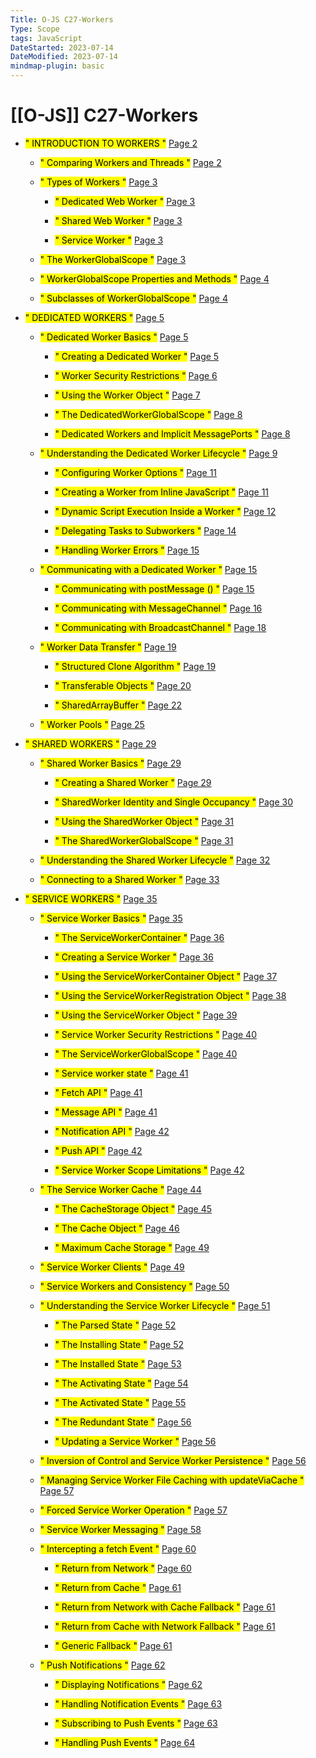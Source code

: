 ```yaml
---
Title: O-JS C27-Workers
Type: Scope
tags: JavaScript
DateStarted: 2023-07-14
DateModified: 2023-07-14
mindmap-plugin: basic
---
```

# [[O-JS]] C27-Workers
- <mark class="hltr-gray ">" INTRODUCTION TO WORKERS "</mark> [Page 2 ]( zotero://open-pdf/library/items/FXPQGLEP?page=2&annotation=2BQUGCVE )

	- <mark class="hltr-gray ">" Comparing Workers and Threads "</mark> [Page 2 ]( zotero://open-pdf/library/items/FXPQGLEP?page=2&annotation=6V4NBWY2 )
	
	- <mark class="hltr-gray ">" Types of Workers "</mark> [Page 3 ]( zotero://open-pdf/library/items/FXPQGLEP?page=3&annotation=JD6ZIQ5G )
	
		- <mark class="hltr-gray ">" Dedicated Web Worker "</mark> [Page 3 ]( zotero://open-pdf/library/items/FXPQGLEP?page=3&annotation=EHHQ9TNC )
		
		- <mark class="hltr-gray ">" Shared Web Worker "</mark> [Page 3 ]( zotero://open-pdf/library/items/FXPQGLEP?page=3&annotation=UXGSDDSQ )
		
		- <mark class="hltr-gray ">" Service Worker "</mark> [Page 3 ]( zotero://open-pdf/library/items/FXPQGLEP?page=3&annotation=NFAQF6P5 )
	
	- <mark class="hltr-gray ">" The WorkerGlobalScope "</mark> [Page 3 ]( zotero://open-pdf/library/items/FXPQGLEP?page=3&annotation=3QHU3J6U )
	
	- <mark class="hltr-gray ">" WorkerGlobalScope Properties and Methods "</mark> [Page 4 ]( zotero://open-pdf/library/items/FXPQGLEP?page=4&annotation=JZES6UXI )
	
	- <mark class="hltr-gray ">" Subclasses of WorkerGlobalScope "</mark> [Page 4 ]( zotero://open-pdf/library/items/FXPQGLEP?page=4&annotation=SWPEKQMM )

- <mark class="hltr-gray ">" DEDICATED WORKERS "</mark> [Page 5 ]( zotero://open-pdf/library/items/FXPQGLEP?page=5&annotation=RLLC6MTU )

	- <mark class="hltr-gray ">" Dedicated Worker Basics "</mark> [Page 5 ]( zotero://open-pdf/library/items/FXPQGLEP?page=5&annotation=KEHEMUHT )
	
		- <mark class="hltr-gray ">" Creating a Dedicated Worker "</mark> [Page 5 ]( zotero://open-pdf/library/items/FXPQGLEP?page=5&annotation=WSLBE69A )
		
		- <mark class="hltr-gray ">" Worker Security Restrictions "</mark> [Page 6 ]( zotero://open-pdf/library/items/FXPQGLEP?page=6&annotation=L6YHXENB )
		
		- <mark class="hltr-gray ">" Using the Worker Object "</mark> [Page 7 ]( zotero://open-pdf/library/items/FXPQGLEP?page=7&annotation=6D2PU52H )
		
		- <mark class="hltr-gray ">" The DedicatedWorkerGlobalScope "</mark> [Page 8 ]( zotero://open-pdf/library/items/FXPQGLEP?page=8&annotation=U4QDKPGK )
		
		- <mark class="hltr-gray ">" Dedicated Workers and Implicit MessagePorts "</mark> [Page 8 ]( zotero://open-pdf/library/items/FXPQGLEP?page=8&annotation=UXX6ZGKK )
	
	- <mark class="hltr-gray ">" Understanding the Dedicated Worker Lifecycle "</mark> [Page 9 ]( zotero://open-pdf/library/items/FXPQGLEP?page=9&annotation=S2Y32Y9B )
	
		- <mark class="hltr-gray ">" Configuring Worker Options "</mark> [Page 11 ]( zotero://open-pdf/library/items/FXPQGLEP?page=11&annotation=5X2YSANE )
		
		- <mark class="hltr-gray ">" Creating a Worker from Inline JavaScript "</mark> [Page 11 ]( zotero://open-pdf/library/items/FXPQGLEP?page=11&annotation=RQ29R6KS )
		
		- <mark class="hltr-gray ">" Dynamic Script Execution Inside a Worker "</mark> [Page 12 ]( zotero://open-pdf/library/items/FXPQGLEP?page=12&annotation=7TW9C2D4 )
		
		- <mark class="hltr-gray ">" Delegating Tasks to Subworkers "</mark> [Page 14 ]( zotero://open-pdf/library/items/FXPQGLEP?page=14&annotation=TLA7AY5P )
		
		- <mark class="hltr-gray ">" Handling Worker Errors "</mark> [Page 15 ]( zotero://open-pdf/library/items/FXPQGLEP?page=15&annotation=UCFX4HN8 )
	
	- <mark class="hltr-gray ">" Communicating with a Dedicated Worker "</mark> [Page 15 ]( zotero://open-pdf/library/items/FXPQGLEP?page=15&annotation=WECQ7EDY )
	
		- <mark class="hltr-gray ">" Communicating with postMessage () "</mark> [Page 15 ]( zotero://open-pdf/library/items/FXPQGLEP?page=15&annotation=2L8CWAGZ )
		
		- <mark class="hltr-gray ">" Communicating with MessageChannel "</mark> [Page 16 ]( zotero://open-pdf/library/items/FXPQGLEP?page=16&annotation=ZM7S2VUF )
		
		- <mark class="hltr-gray ">" Communicating with BroadcastChannel "</mark> [Page 18 ]( zotero://open-pdf/library/items/FXPQGLEP?page=18&annotation=8KP6WNKY )
	
	- <mark class="hltr-gray ">" Worker Data Transfer "</mark> [Page 19 ]( zotero://open-pdf/library/items/FXPQGLEP?page=19&annotation=LLYNVC9Q )
	
		- <mark class="hltr-gray ">" Structured Clone Algorithm "</mark> [Page 19 ]( zotero://open-pdf/library/items/FXPQGLEP?page=19&annotation=ZGZZKW57 )
		
		- <mark class="hltr-gray ">" Transferable Objects "</mark> [Page 20 ]( zotero://open-pdf/library/items/FXPQGLEP?page=20&annotation=9CWH5BNY )
		
		- <mark class="hltr-gray ">" SharedArrayBuffer "</mark> [Page 22 ]( zotero://open-pdf/library/items/FXPQGLEP?page=22&annotation=KM4SA9N6 )
	
	- <mark class="hltr-gray ">" Worker Pools "</mark> [Page 25 ]( zotero://open-pdf/library/items/FXPQGLEP?page=25&annotation=PGPMJ44S )

- <mark class="hltr-gray ">" SHARED WORKERS "</mark> [Page 29 ]( zotero://open-pdf/library/items/FXPQGLEP?page=29&annotation=RBW8IVAB )

	- <mark class="hltr-gray ">" Shared Worker Basics "</mark> [Page 29 ]( zotero://open-pdf/library/items/FXPQGLEP?page=29&annotation=BUTNXB8E )
	
		- <mark class="hltr-gray ">" Creating a Shared Worker "</mark> [Page 29 ]( zotero://open-pdf/library/items/FXPQGLEP?page=29&annotation=9KVXEAI5 )
		
		- <mark class="hltr-gray ">" SharedWorker Identity and Single Occupancy "</mark> [Page 30 ]( zotero://open-pdf/library/items/FXPQGLEP?page=30&annotation=ER5HEKYE )
		
		- <mark class="hltr-gray ">" Using the SharedWorker Object "</mark> [Page 31 ]( zotero://open-pdf/library/items/FXPQGLEP?page=31&annotation=KG9TSN55 )
		
		- <mark class="hltr-gray ">" The SharedWorkerGlobalScope "</mark> [Page 31 ]( zotero://open-pdf/library/items/FXPQGLEP?page=31&annotation=7QH5PYG5 )
	
	- <mark class="hltr-gray ">" Understanding the Shared Worker Lifecycle "</mark> [Page 32 ]( zotero://open-pdf/library/items/FXPQGLEP?page=32&annotation=QKW4FGJ6 )
	
	- <mark class="hltr-gray ">" Connecting to a Shared Worker "</mark> [Page 33 ]( zotero://open-pdf/library/items/FXPQGLEP?page=33&annotation=KICKVPUN )

- <mark class="hltr-gray ">" SERVICE WORKERS "</mark> [Page 35 ]( zotero://open-pdf/library/items/FXPQGLEP?page=35&annotation=2HPXURMU )

	- <mark class="hltr-gray ">" Service Worker Basics "</mark> [Page 35 ]( zotero://open-pdf/library/items/FXPQGLEP?page=35&annotation=D3XG7B5R )
	
		- <mark class="hltr-gray ">" The ServiceWorkerContainer "</mark> [Page 36 ]( zotero://open-pdf/library/items/FXPQGLEP?page=36&annotation=NPCRKFME )
		
		- <mark class="hltr-gray ">" Creating a Service Worker "</mark> [Page 36 ]( zotero://open-pdf/library/items/FXPQGLEP?page=36&annotation=Z2EQJ2JU )
		
		- <mark class="hltr-gray ">" Using the ServiceWorkerContainer Object "</mark> [Page 37 ]( zotero://open-pdf/library/items/FXPQGLEP?page=37&annotation=YTRNKWY3 )
		
		- <mark class="hltr-gray ">" Using the ServiceWorkerRegistration Object "</mark> [Page 38 ]( zotero://open-pdf/library/items/FXPQGLEP?page=38&annotation=3LR4ATZS )
		
		- <mark class="hltr-gray ">" Using the ServiceWorker Object "</mark> [Page 39 ]( zotero://open-pdf/library/items/FXPQGLEP?page=39&annotation=684ZWJRS )
		
		- <mark class="hltr-gray ">" Service Worker Security Restrictions "</mark> [Page 40 ]( zotero://open-pdf/library/items/FXPQGLEP?page=40&annotation=KPEXX4QQ )
		
		- <mark class="hltr-gray ">" The ServiceWorkerGlobalScope "</mark> [Page 40 ]( zotero://open-pdf/library/items/FXPQGLEP?page=40&annotation=UP68MSI3 )
		
		- <mark class="hltr-gray ">" Service worker state "</mark> [Page 41 ]( zotero://open-pdf/library/items/FXPQGLEP?page=41&annotation=IFD4DNW5 )
		
		- <mark class="hltr-gray ">" Fetch API "</mark> [Page 41 ]( zotero://open-pdf/library/items/FXPQGLEP?page=41&annotation=IAB5TDXH )
		
		- <mark class="hltr-gray ">" Message API "</mark> [Page 41 ]( zotero://open-pdf/library/items/FXPQGLEP?page=41&annotation=Y5ZYEBXH )
		
		- <mark class="hltr-gray ">" Notification API "</mark> [Page 42 ]( zotero://open-pdf/library/items/FXPQGLEP?page=42&annotation=J4SHLPY9 )
		
		- <mark class="hltr-gray ">" Push API "</mark> [Page 42 ]( zotero://open-pdf/library/items/FXPQGLEP?page=42&annotation=WZCYYKHK )
		
		- <mark class="hltr-gray ">" Service Worker Scope Limitations "</mark> [Page 42 ]( zotero://open-pdf/library/items/FXPQGLEP?page=42&annotation=U4WTZQZU )
	
	- <mark class="hltr-gray ">" The Service Worker Cache "</mark> [Page 44 ]( zotero://open-pdf/library/items/FXPQGLEP?page=44&annotation=8KMAALNK )
	
		- <mark class="hltr-gray ">" The CacheStorage Object "</mark> [Page 45 ]( zotero://open-pdf/library/items/FXPQGLEP?page=45&annotation=B8Z9ZK9S )
		
		- <mark class="hltr-gray ">" The Cache Object "</mark> [Page 46 ]( zotero://open-pdf/library/items/FXPQGLEP?page=46&annotation=H4ZLN6UW )
		
		- <mark class="hltr-gray ">" Maximum Cache Storage "</mark> [Page 49 ]( zotero://open-pdf/library/items/FXPQGLEP?page=49&annotation=8LTMQPB6 )
	
	- <mark class="hltr-gray ">" Service Worker Clients "</mark> [Page 49 ]( zotero://open-pdf/library/items/FXPQGLEP?page=49&annotation=P2LB9PMP )
	
	- <mark class="hltr-gray ">" Service Workers and Consistency "</mark> [Page 50 ]( zotero://open-pdf/library/items/FXPQGLEP?page=50&annotation=FKHPXRNT )
	
	- <mark class="hltr-gray ">" Understanding the Service Worker Lifecycle "</mark> [Page 51 ]( zotero://open-pdf/library/items/FXPQGLEP?page=51&annotation=ZJIK8H52 )
		
		- <mark class="hltr-gray ">" The Parsed State "</mark> [Page 52 ]( zotero://open-pdf/library/items/FXPQGLEP?page=52&annotation=553KBRJR )
		
		- <mark class="hltr-gray ">" The Installing State "</mark> [Page 52 ]( zotero://open-pdf/library/items/FXPQGLEP?page=52&annotation=IN2762IQ )
		
		- <mark class="hltr-gray ">" The Installed State "</mark> [Page 53 ]( zotero://open-pdf/library/items/FXPQGLEP?page=53&annotation=KZTW5WKZ )
		
		- <mark class="hltr-gray ">" The Activating State "</mark> [Page 54 ]( zotero://open-pdf/library/items/FXPQGLEP?page=54&annotation=2RP9RQHY )
		
		- <mark class="hltr-gray ">" The Activated State "</mark> [Page 55 ]( zotero://open-pdf/library/items/FXPQGLEP?page=55&annotation=XPIZMY8D )
		
		- <mark class="hltr-gray ">" The Redundant State "</mark> [Page 56 ]( zotero://open-pdf/library/items/FXPQGLEP?page=56&annotation=X654MN76 )
		
		- <mark class="hltr-gray ">" Updating a Service Worker "</mark> [Page 56 ]( zotero://open-pdf/library/items/FXPQGLEP?page=56&annotation=RQTEJ9HD )
	
	- <mark class="hltr-gray ">" Inversion of Control and Service Worker Persistence "</mark> [Page 56 ]( zotero://open-pdf/library/items/FXPQGLEP?page=56&annotation=VSBRIJLW )
	
	- <mark class="hltr-gray ">" Managing Service Worker File Caching with updateViaCache "</mark> [Page 57 ]( zotero://open-pdf/library/items/FXPQGLEP?page=57&annotation=35QRGSKZ )
	
	- <mark class="hltr-gray ">" Forced Service Worker Operation "</mark> [Page 57 ]( zotero://open-pdf/library/items/FXPQGLEP?page=57&annotation=324R6QZZ )
	
	- <mark class="hltr-gray ">" Service Worker Messaging "</mark> [Page 58 ]( zotero://open-pdf/library/items/FXPQGLEP?page=58&annotation=4M8R5RHN )
	
	- <mark class="hltr-gray ">" Intercepting a fetch Event "</mark> [Page 60 ]( zotero://open-pdf/library/items/FXPQGLEP?page=60&annotation=3GTDWVMG )
	
		- <mark class="hltr-gray ">" Return from Network "</mark> [Page 60 ]( zotero://open-pdf/library/items/FXPQGLEP?page=60&annotation=KFEFQ2AZ )
		
		- <mark class="hltr-gray ">" Return from Cache "</mark> [Page 61 ]( zotero://open-pdf/library/items/FXPQGLEP?page=61&annotation=XZZNUDN6 )
		
		- <mark class="hltr-gray ">" Return from Network with Cache Fallback "</mark> [Page 61 ]( zotero://open-pdf/library/items/FXPQGLEP?page=61&annotation=DFZNYF4A )
		
		- <mark class="hltr-gray ">" Return from Cache with Network Fallback "</mark> [Page 61 ]( zotero://open-pdf/library/items/FXPQGLEP?page=61&annotation=7HPG6FEF )
		
		- <mark class="hltr-gray ">" Generic Fallback "</mark> [Page 61 ]( zotero://open-pdf/library/items/FXPQGLEP?page=61&annotation=XIP2M4DR )
	
	- <mark class="hltr-gray ">" Push Notifications "</mark> [Page 62 ]( zotero://open-pdf/library/items/FXPQGLEP?page=62&annotation=W7QALRPC )
	
		- <mark class="hltr-gray ">" Displaying Notifications "</mark> [Page 62 ]( zotero://open-pdf/library/items/FXPQGLEP?page=62&annotation=IMYN59CH )
		
		- <mark class="hltr-gray ">" Handling Notification Events "</mark> [Page 63 ]( zotero://open-pdf/library/items/FXPQGLEP?page=63&annotation=J4D2YYQ2 )
		
		- <mark class="hltr-gray ">" Subscribing to Push Events "</mark> [Page 63 ]( zotero://open-pdf/library/items/FXPQGLEP?page=63&annotation=7443UV77 )
		
		- <mark class="hltr-gray ">" Handling Push Events "</mark> [Page 64 ]( zotero://open-pdf/library/items/FXPQGLEP?page=64&annotation=KXYBUU8L )
